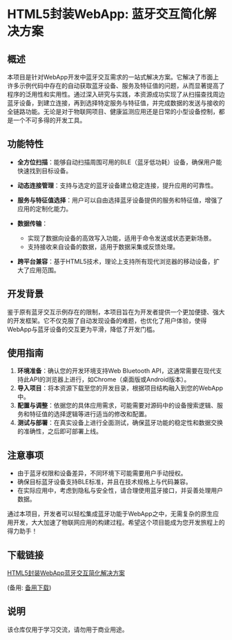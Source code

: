 # HTML5封装WebApp: 蓝牙交互简化解决方案

## 概述

本项目是针对WebApp开发中蓝牙交互需求的一站式解决方案。它解决了市面上许多示例代码中存在的自动获取蓝牙设备、服务及特征值的问题，从而显著提高了程序的泛用性和实用性。通过深入研究与实践，本资源成功实现了从扫描查找周边蓝牙设备，到建立连接，再到选择特定服务与特征值，并完成数据的发送与接收的全链路功能。无论是对于物联网项目、健康监测应用还是日常的小型设备控制，都是一个不可多得的开发工具。

## 功能特性

- **全方位扫描**：能够自动扫描周围可用的BLE（蓝牙低功耗）设备，确保用户能快速找到目标设备。
  
- **动态连接管理**：支持与选定的蓝牙设备建立稳定连接，提升应用的可靠性。
  
- **服务与特征值选择**：用户可以自由选择蓝牙设备提供的服务和特征值，增强了应用的定制化能力。
  
- **数据传输**：
    - 实现了数据向设备的高效写入功能，适用于命令发送或状态更新场景。
    - 支持接收来自设备的数据，适用于数据采集或反馈处理。
  
- **跨平台兼容**：基于HTML5技术，理论上支持所有现代浏览器的移动设备，扩大了应用范围。

## 开发背景

鉴于原有蓝牙交互示例存在的限制，本项目旨在为开发者提供一个更加便捷、强大的开发框架。它不仅克服了自动发现设备的难题，也优化了用户体验，使得WebApp与蓝牙设备的交互更为平滑，降低了开发门槛。

## 使用指南

1. **环境准备**：确认您的开发环境支持Web Bluetooth API，这通常需要在现代支持此API的浏览器上进行，如Chrome（桌面版或Android版本）。
2. **导入项目**：将本资源下载至您的开发目录，根据项目结构融入到您的WebApp中。
3. **配置与调整**：依据您的具体应用需求，可能需要对源码中的设备搜索逻辑、服务和特征值的选择逻辑等进行适当的修改和配置。
4. **测试与部署**：在真实设备上进行全面测试，确保蓝牙功能的稳定性和数据交换的准确性，之后即可部署上线。

## 注意事项

- 由于蓝牙权限和设备差异，不同环境下可能需要用户手动授权。
- 确保目标蓝牙设备支持BLE标准，并且在技术规格上与代码兼容。
- 在实际应用中，考虑到隐私与安全性，请合理使用蓝牙接口，并妥善处理用户数据。

通过本项目，开发者可以轻松集成蓝牙功能于WebApp之中，无需复杂的原生应用开发，大大加速了物联网应用的构建过程。希望这个项目能成为您开发旅程上的得力助手！

## 下载链接
[HTML5封装WebApp蓝牙交互简化解决方案](https://pan.quark.cn/s/94e32ac3f54e) 

(备用: [备用下载](https://pan.baidu.com/s/1bjKwAFZ6XrACrB91RWThOQ?pwd=1234))

## 说明

该仓库仅用于学习交流，请勿用于商业用途。
